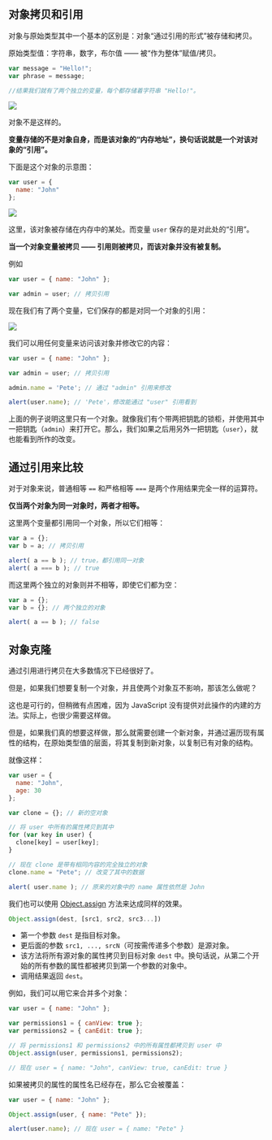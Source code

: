 ## 对象拷贝和引用

对象与原始类型其中一个基本的区别是：对象“通过引用的形式”被存储和拷贝。

原始类型值：字符串，数字，布尔值 —— 被“作为整体”赋值/拷贝。

```javascript
var message = "Hello!";
var phrase = message;

//结果我们就有了两个独立的变量，每个都存储着字符串 "Hello!"。
```

![](https://zh.javascript.info/article/object-copy/variable-copy-value.svg)

对象不是这样的。

**变量存储的不是对象自身，而是该对象的“内存地址”，换句话说就是一个对该对象的“引用”。**

下面是这个对象的示意图：

```javascript
var user = {
  name: "John"
};
```

![](https://zh.javascript.info/article/object-copy/variable-contains-reference.svg)

这里，该对象被存储在内存中的某处。而变量 `user` 保存的是对此处的“引用”。

**当一个对象变量被拷贝 —— 引用则被拷贝，而该对象并没有被复制。**

例如

```javascript
var user = { name: "John" };

var admin = user; // 拷贝引用
```

现在我们有了两个变量，它们保存的都是对同一个对象的引用：

![](https://zh.javascript.info/article/object-copy/variable-copy-reference.svg)

我们可以用任何变量来访问该对象并修改它的内容：

```javascript
var user = { name: "John" };

var admin = user; // 拷贝引用

admin.name = 'Pete'; // 通过 "admin" 引用来修改

alert(user.name); // 'Pete'，修改能通过 "user" 引用看到
```



上面的例子说明这里只有一个对象。就像我们有个带两把钥匙的锁柜，并使用其中一把钥匙（`admin`）来打开它。那么，我们如果之后用另外一把钥匙（`user`），就也能看到所作的改变。

## 通过引用来比较

对于对象来说，普通相等 `==` 和严格相等 `===` 是两个作用结果完全一样的运算符。

**仅当两个对象为同一对象时，两者才相等。**

这里两个变量都引用同一个对象，所以它们相等：

```javascript
var a = {};
var b = a; // 拷贝引用

alert( a == b ); // true，都引用同一对象
alert( a === b ); // true
```

而这里两个独立的对象则并不相等，即使它们都为空：

```javascript
var a = {};
var b = {}; // 两个独立的对象

alert( a == b ); // false
```

## 对象克隆

通过引用进行拷贝在大多数情况下已经很好了。

但是，如果我们想要复制一个对象，并且使两个对象互不影响，那该怎么做呢？

这也是可行的，但稍微有点困难，因为 JavaScript 没有提供对此操作的内建的方法。实际上，也很少需要这样做。

但是，如果我们真的想要这样做，那么就需要创建一个新对象，并通过遍历现有属性的结构，在原始类型值的层面，将其复制到新对象，以复制已有对象的结构。

就像这样：

```javascript
var user = {
  name: "John",
  age: 30
};

var clone = {}; // 新的空对象

// 将 user 中所有的属性拷贝到其中
for (var key in user) {
  clone[key] = user[key];
}

// 现在 clone 是带有相同内容的完全独立的对象
clone.name = "Pete"; // 改变了其中的数据

alert( user.name ); // 原来的对象中的 name 属性依然是 John
```



我们也可以使用 [Object.assign](https://developer.mozilla.org/zh/docs/Web/JavaScript/Reference/Global_Objects/Object/assign) 方法来达成同样的效果。

```javascript
Object.assign(dest, [src1, src2, src3...])
```

- 第一个参数 `dest` 是指目标对象。
- 更后面的参数 `src1, ..., srcN`（可按需传递多个参数）是源对象。
- 该方法将所有源对象的属性拷贝到目标对象 `dest` 中。换句话说，从第二个开始的所有参数的属性都被拷贝到第一个参数的对象中。
- 调用结果返回 `dest`。

例如，我们可以用它来合并多个对象：

```javascript
var user = { name: "John" };

var permissions1 = { canView: true };
var permissions2 = { canEdit: true };

// 将 permissions1 和 permissions2 中的所有属性都拷贝到 user 中
Object.assign(user, permissions1, permissions2);

// 现在 user = { name: "John", canView: true, canEdit: true }
```

如果被拷贝的属性的属性名已经存在，那么它会被覆盖： 

```javascript
var user = { name: "John" };

Object.assign(user, { name: "Pete" });

alert(user.name); // 现在 user = { name: "Pete" }
```